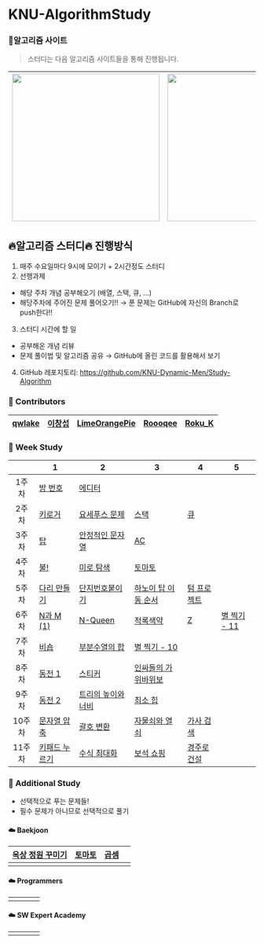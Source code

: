 # KNU-AlgorithmStudy

### :rainbow:알고리즘 사이트

> 스터디는 다음 알고리즘 사이트들을 통해 진행됩니다.

| [<img src="https://d2gd6pc034wcta.cloudfront.net/images/logo@2x.png" width="300">](https://www.acmicpc.net/) | [<div class="text-white bg-gray-dark mb-2"><img src="https://programmers.co.kr/assets/bi-programmers-light-0d164d49b51a123bab5cca11106145d6fac5a5ac04b8646780369c2a5bc0dd79.png" width="300"></div>](https://programmers.co.kr/) |
| :-- | :-- |

## :fire:알고리즘 스터디:fire: 진행방식

1. 매주 수요일마다 9시에 모이기 + 2시간정도 스터디
2. 선행과제
 - 해당 주차 개념 공부해오기 (배열, 스택, 큐, ...)
 - 해당주차에 주어진 문제 풀어오기!!
→ 푼 문제는 GitHub에 자신의 Branch로 push한다!!
3. 스터디 시간에 할 일
 - 공부해온 개념 리뷰
 - 문제 풀이법 및 알고리즘 공유
→ GitHub에 올린 코드를 활용해서 보기
4. GitHub 레포지토리: https://github.com/KNU-Dynamic-Men/Study-Algorithm


### :rainbow: Contributors
| [qwlake](https://github.com/qwlake) | [이창섭](https://github.com/ventulus95) | [LimeOrangePie](https://github.com/jungin500) | [Roooqee](https://github.com/qufwnfahs) | [Roku_K](https://github.com/rokuta1059) |
| ---- | ---- | ---- | ---- | ---- |


### :rainbow: Week Study

| | 1 | 2 | 3 | 4 | 5 |
| :----: | --------------- | ------------- | -------------- | -------------- | -------------- |
| 1주차  | [방 번호](https://www.acmicpc.net/problem/1475)| [에디터](https://www.acmicpc.net/problem/1406) | | | |
| 2주차  | [키로거](https://www.acmicpc.net/problem/5397)| [요세푸스 문제](https://www.acmicpc.net/problem/1158) | [스택](https://www.acmicpc.net/problem/10828) | [큐](https://www.acmicpc.net/problem/10845) | |
| 3주차  | [탑](https://www.acmicpc.net/problem/2493) | [안정적인 문자열](https://www.acmicpc.net/problem/4889) | [AC](https://www.acmicpc.net/problem/5430) | | |
| 4주차  | [불!](https://www.acmicpc.net/problem/4179) | [미로 탐색](https://www.acmicpc.net/problem/2178) | [토마토](https://www.acmicpc.net/problem/7576) | | |
| 5주차  | [다리 만들기](https://www.acmicpc.net/problem/2146) | [단지번호붙이기](https://www.acmicpc.net/problem/2667) | [하노이 탑 이동 순서](https://www.acmicpc.net/problem/11729) | [텀 프로젝트](https://www.acmicpc.net/problem/9466) | |
| 6주차  | [N과 M (1)](https://www.acmicpc.net/problem/15649) | [N-Queen](https://www.acmicpc.net/problem/9663) | [적록색약](https://www.acmicpc.net/problem/10026) | [Z](https://www.acmicpc.net/problem/1074) | [별 찍기 - 11](https://www.acmicpc.net/problem/2448)|
| 7주차 | [비숍](https://www.acmicpc.net/problem/1799) | [부분수열의 합](https://www.acmicpc.net/problem/1182) | [별 찍기 - 10](https://www.acmicpc.net/problem/2447) | | |
| 8주차 | [동전 1](https://www.acmicpc.net/problem/2293) | [스티커](https://www.acmicpc.net/problem/9465) | [인싸들의 가위바위보](https://www.acmicpc.net/problem/16986) | | |
| 9주차 | [동전 2](https://www.acmicpc.net/problem/2294) | [트리의 높이와 너비](https://www.acmicpc.net/problem/2250) | [최소 힙](https://www.acmicpc.net/problem/1927) | | |
| 10주차 | [문자열 압축](https://programmers.co.kr/learn/courses/30/lessons/60057) | [괄호 변환](https://programmers.co.kr/learn/courses/30/lessons/60058) | [자물쇠와 열쇠](https://programmers.co.kr/learn/courses/30/lessons/60059) | [가사 검색](https://programmers.co.kr/learn/courses/30/lessons/60060) | |
| 11주차 | [키패드 누르기](https://programmers.co.kr/learn/courses/30/lessons/67256) | [수식 최대화](https://programmers.co.kr/learn/courses/30/lessons/67257) | [보석 쇼핑](https://programmers.co.kr/learn/courses/30/lessons/67258) | [경주로 건설](https://programmers.co.kr/learn/courses/30/lessons/67259) | |


### :rainbow: Additional Study

- 선택적으로 푸는 문제들!
- 필수 문제가 아니므로 선택적으로 풀기

#### :cloud: Baekjoon

| [옥상 정원 꾸미기](https://www.acmicpc.net/problem/6198) | [토마토](https://www.acmicpc.net/problem/7569) | [곱셈](https://www.acmicpc.net/problem/1629) |      |
| ---- | ---- | ---- | ---- |
|      |      |      |      |



#### :cloud: Programmers

|      |      |      |      |
| ---- | ---- | ---- | ---- |
|      |      |      |      |



#### :cloud: SW Expert Academy

|      |      |      |      |
| ---- | ---- | ---- | ---- |
|      |      |      |      |


